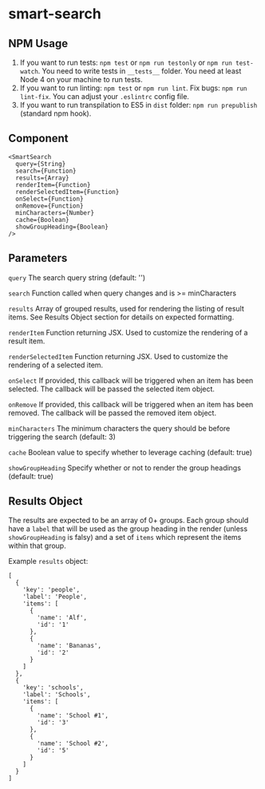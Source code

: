 # smart-search

## NPM Usage

1. If you want to run tests: `npm test` or `npm run testonly` or `npm run test-watch`. You need to write tests in `__tests__` folder. You need at least Node 4 on your machine to run tests.
2. If you want to run linting: `npm test` or `npm run lint`. Fix bugs: `npm run lint-fix`. You can adjust your `.eslintrc` config file.
3. If you want to run transpilation to ES5 in `dist` folder: `npm run prepublish` (standard npm hook).

## Component

```
<SmartSearch
  query={String}
  search={Function}
  results={Array}
  renderItem={Function}
  renderSelectedItem={Function}
  onSelect={Function}
  onRemove={Function}
  minCharacters={Number}
  cache={Boolean}
  showGroupHeading={Boolean}
/>
```

## Parameters
`query`
The search query string (default: '')

`search`
Function called when query changes and is >= minCharacters

`results`
Array of grouped results, used for rendering the listing of result items. See Results Object section for details on expected formatting.

`renderItem`
Function returning JSX. Used to customize the rendering of a result item.

`renderSelectedItem`
Function returning JSX. Used to customize the rendering of a selected item.

`onSelect`
If provided, this callback will be triggered when an item has been selected. The callback will be passed the selected item object.

`onRemove`
If provided, this callback will be triggered when an item has been removed. The callback will be passed the removed item object.

`minCharacters`
The minimum characters the query should be before triggering the search (default: 3)

`cache`
Boolean value to specify whether to leverage caching (default: true)

`showGroupHeading`
Specify whether or not to render the group headings (default: true)

## Results Object
The results are expected to be an array of 0+ groups. Each group should have a `label` that will be used as the group heading in the render (unless `showGroupHeading` is falsy) and a set of `items` which represent the items within that group.

Example `results` object:
```
[
  {
    'key': 'people',
    'label': 'People',
    'items': [
      {
        'name': 'Alf',
        'id': '1'
      },
      {
        'name': 'Bananas',
        'id': '2'
      }
    ]
  },
  {
    'key': 'schools',
    'label': 'Schools',
    'items': [
      {
        'name': 'School #1',
        'id': '3'
      },
      {
        'name': 'School #2',
        'id': '5'
      }
    ]
  }
]
```
